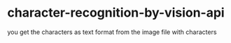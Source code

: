 # character-recognition-by-vision-api
you get the characters as text format from the image file with characters
